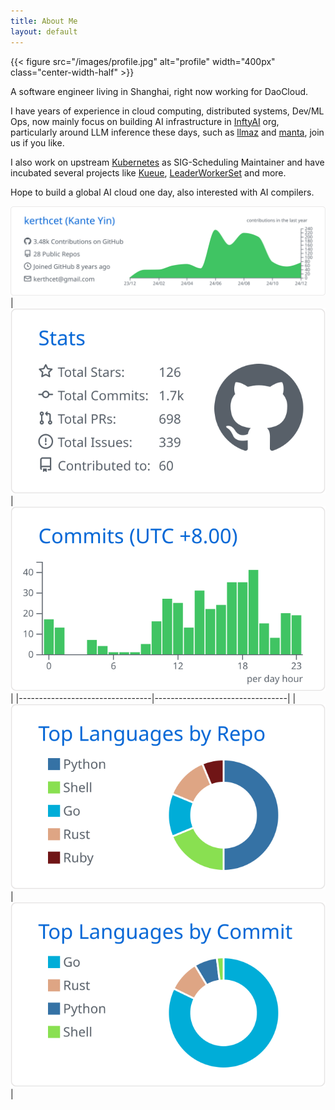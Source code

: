 ```yaml
---
title: About Me
layout: default
---
```


{{< figure src="/images/profile.jpg" alt="profile" width="400px" class="center-width-half" >}}

A software engineer living in Shanghai, right now working for DaoCloud.

I have years of experience in cloud computing, distributed systems, Dev/ML Ops, now mainly focus on building AI infrastructure in [InftyAI](https://github.com/InftyAI) org, particularly around LLM inference these days, such as [llmaz](https://github.com/InftyAI/llmaz) and [manta](https://github.com/InftyAI/Manta), join us if you like.

I also work on upstream [Kubernetes](https://github.com/kubernetes/kubernetes) as SIG-Scheduling Maintainer and have incubated several projects like [Kueue](https://github.com/kubernetes-sigs/kueue), [LeaderWorkerSet](https://github.com/kubernetes-sigs/lws) and more.

Hope to build a global AI cloud one day, also interested with AI compilers.

[![](https://raw.githubusercontent.com/kerthcet/profile-summary-card-output/master/profile-summary-card-output/github/0-profile-details.svg)](https://github.com/kerthcet/profile-summary-card-output)
| ![Image 3](https://raw.githubusercontent.com/kerthcet/profile-summary-card-output/master/profile-summary-card-output/github/3-stats.svg) | ![Image 4](https://raw.githubusercontent.com/kerthcet/profile-summary-card-output/master/profile-summary-card-output/github/4-productive-time.svg) |
|---------------------------------|---------------------------------|
| ![Image 1](https://raw.githubusercontent.com/kerthcet/profile-summary-card-output/master/profile-summary-card-output/github/1-repos-per-language.svg) | ![Image 2](https://raw.githubusercontent.com/kerthcet/profile-summary-card-output/master/profile-summary-card-output/github/2-most-commit-language.svg) |